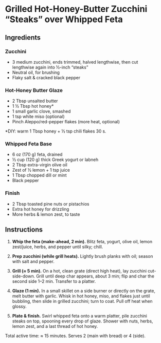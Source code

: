 # Grilled Hot-Honey-Butter Zucchini “Steaks” over Whipped Feta  

## Ingredients  
### Zucchini  
- 3 medium zucchini, ends trimmed, halved lengthwise, then cut lengthwise again into ½-inch “steaks”
- Neutral oil, for brushing  
- Flaky salt & cracked black pepper  

### Hot-Honey Butter Glaze  
- 2 Tbsp unsalted butter  
- 1 ½ Tbsp hot honey*  
- 1 small garlic clove, smashed  
- 1 tsp white miso (optional)  
- Pinch Aleppo/red-pepper flakes (more heat, optional)  

\*DIY: warm 1 Tbsp honey + ½ tsp chili flakes 30 s.

### Whipped Feta Base  
- 6 oz (170 g) feta, drained  
- ½ cup (120 g) thick Greek yogurt or labneh  
- 2 Tbsp extra-virgin olive oil  
- Zest of ½ lemon + 1 tsp juice  
- 1 Tbsp chopped dill or mint  
- Black pepper  

### Finish  
- 2 Tbsp toasted pine nuts or pistachios  
- Extra hot honey for drizzling  
- More herbs & lemon zest, to taste  

## Instructions  
1. **Whip the feta (make-ahead, 2 min).** Blitz feta, yogurt, olive oil, lemon zest/juice, herbs, and pepper until silky; chill.  

2. **Prep zucchini (while grill heats).** Lightly brush planks with oil; season with salt and pepper.  

3. **Grill (≈ 5 min).** On a hot, clean grate (direct high heat), lay zucchini cut-side-down. Grill until deep char appears, about 3 min; flip and char the second side 1–2 min. Transfer to a platter.  

4. **Glaze (1 min).** In a small skillet on a side burner or directly on the grate, melt butter with garlic. Whisk in hot honey, miso, and flakes just until bubbling, then slide in grilled zucchini; turn to coat. Pull off heat when glossy.  

5. **Plate & finish.** Swirl whipped feta onto a warm platter, pile zucchini steaks on top, spooning every drop of glaze. Shower with nuts, herbs, lemon zest, and a last thread of hot honey.  

Total active time: ≈ 15 minutes. Serves 2 (main with bread) or 4 (side).